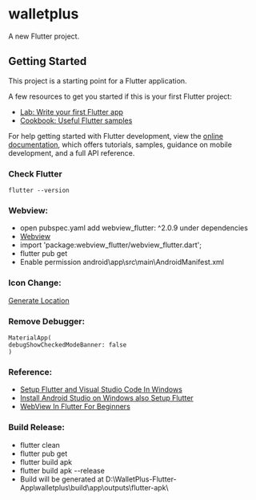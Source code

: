 # walletplus

A new Flutter project.

## Getting Started

This project is a starting point for a Flutter application.

A few resources to get you started if this is your first Flutter project:

- [Lab: Write your first Flutter app](https://docs.flutter.dev/get-started/codelab)
- [Cookbook: Useful Flutter samples](https://docs.flutter.dev/cookbook)

For help getting started with Flutter development, view the
[online documentation](https://docs.flutter.dev/), which offers tutorials,
samples, guidance on mobile development, and a full API reference.

### Check Flutter 
    flutter --version

### Webview:
- open pubspec.yaml  add webview_flutter: ^2.0.9 under dependencies
- [Webview](https://pub.dev/packages/webview_flutter/versions)
- import 'package:webview_flutter/webview_flutter.dart';
- flutter pub get
- Enable permission android\app\src\main\AndroidManifest.xml
    <uses-permission android:name="android.permission.INTERNET"/>

### Icon Change:
[Generate Location ](https://www.appicon.co/#image-sets)

### Remove Debugger:
    MaterialApp(
    debugShowCheckedModeBanner: false
    )

 ### Reference:
 - [Setup Flutter and Visual Studio Code In Windows](https://www.youtube.com/watch?v=5izFFbdHnWY)
 - [Install Android Studio on Windows also Setup Flutter](https://www.youtube.com/watch?v=_SFCF7gMEAg)
 - [WebView In Flutter For Beginners](https://www.youtube.com/watch?v=5u3pZZ6uvDo)
 


### Build Release:
- flutter clean
- flutter pub get
- flutter build apk
- flutter build apk --release
- Build will be generated at D:\WalletPlus-Flutter-App\walletplus\build\app\outputs\flutter-apk\

